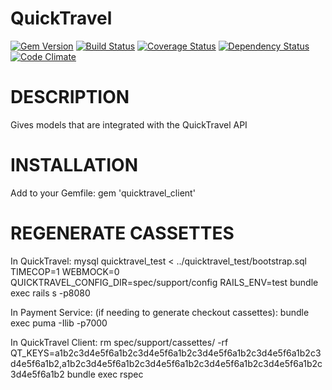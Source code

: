 QuickTravel
===========

[![Gem Version](https://badge.fury.io/rb/quicktravel_client.svg)](http://badge.fury.io/rb/quicktravel_client)
[![Build Status](https://travis-ci.org/sealink/quicktravel_client.svg?branch=master)](https://travis-ci.org/sealink/quicktravel_client)
[![Coverage Status](https://coveralls.io/repos/sealink/quicktravel_client/badge.svg)](https://coveralls.io/r/sealink/quicktravel_client)
[![Dependency Status](https://gemnasium.com/sealink/quicktravel_client.svg)](https://gemnasium.com/sealink/quicktravel_client)
[![Code Climate](https://codeclimate.com/github/sealink/quicktravel_client/badges/gpa.svg)](https://codeclimate.com/github/sealink/quicktravel_client)

# DESCRIPTION

Gives models that are integrated with the QuickTravel API

# INSTALLATION

Add to your Gemfile:
gem 'quicktravel_client'

# REGENERATE CASSETTES

In QuickTravel:
mysql quicktravel_test < ../quicktravel_test/bootstrap.sql
TIMECOP=1 WEBMOCK=0 QUICKTRAVEL_CONFIG_DIR=spec/support/config RAILS_ENV=test bundle exec rails s -p8080

In Payment Service: (if needing to generate checkout cassettes):
bundle exec puma -Ilib -p7000

In QuickTravel Client:
rm spec/support/cassettes/ -rf
QT_KEYS=a1b2c3d4e5f6a1b2c3d4e5f6a1b2c3d4e5f6a1b2c3d4e5f6a1b2c3d4e5f6a1b2,a1b2c3d4e5f6a1b2c3d4e5f6a1b2c3d4e5f6a1b2c3d4e5f6a1b2c3d4e5f6a1b2 bundle exec rspec
